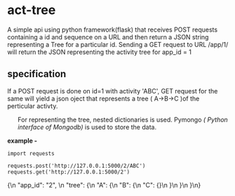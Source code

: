
act-tree
========


A simple api using python framework(flask) that receives POST requests containing a id and sequence on a URL and then return a JSON string representing a Tree for a particular id. Sending a GET request to URL /app/1/ will return the JSON representing the activity tree for app_id = 1

specification
--------------

If a POST request is done on id=1 with activity 'ABC', GET request for the same will yield a json oject that represents a tree ( A->B->C )of the perticular activty.

<ol>For representing the tree, nested dictionaries is used.
Pymongo <i>( Python interface of Mongodb)</i> is used to store the data.  </ol>

<b>example - </b> 


	import requests

	requests.post('http://127.0.0.1:5000/2/ABC')
	requests.get('http://127.0.0.1:5000/2') 

{\n  "app_id": "2", \n  "tree": {\n    "A": {\n      "B": {\n        "C": {}\n      }\n    }\n  }\n}


